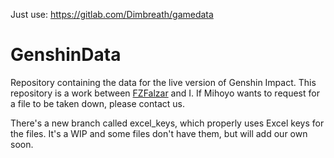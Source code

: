 Just use: https://gitlab.com/Dimbreath/gamedata


# GenshinData
Repository containing the data for the live version of Genshin Impact. This repository is a work between [FZFalzar](https://github.com/FZFalzar) and I. If Mihoyo wants to request for a file to be taken down, please contact us.

There's a new branch called excel_keys, which properly uses Excel keys for the files. It's a WIP and some files don't have them, but will add our own soon.
